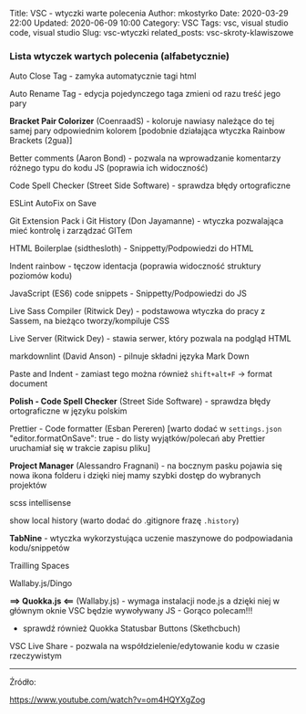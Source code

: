 Title: VSC - wtyczki warte polecenia
Author: mkostyrko
Date: 2020-03-29 22:00
Updated: 2020-06-09 10:00
Category: VSC
Tags: vsc, visual studio code, visual studio
Slug: vsc-wtyczki
related_posts: vsc-skroty-klawiszowe

### Lista wtyczek wartych polecenia (alfabetycznie)

Auto Close Tag - zamyka automatycznie tagi html

Auto Rename Tag - edycja pojedynczego taga zmieni od razu treść jego pary

**Bracket Pair Colorizer** (CoenraadS) - koloruje nawiasy należące do tej samej pary odpowiednim kolorem [podobnie działająca wtyczka Rainbow Brackets (2gua)]

Better comments (Aaron Bond) - pozwala na wprowadzanie komentarzy różnego typu do kodu JS (poprawia ich widoczność)

Code Spell Checker (Street Side Software) - sprawdza błędy ortograficzne

ESLint AutoFix on Save

Git Extension Pack i Git History (Don Jayamanne) - wtyczka pozwalająca mieć kontrolę i zarządzać GITem

HTML Boilerplae (sidthesloth) - Snippetty/Podpowiedzi do HTML

Indent rainbow - tęczow identacja (poprawia widoczność struktury poziomów kodu)

JavaScript (ES6) code snippets - Snippetty/Podpowiedzi do JS

Live Sass Compiler (Ritwick Dey) - podstawowa wtyczka do pracy z Sassem, na bieżąco tworzy/kompiluje CSS

Live Server (Ritwick Dey) - stawia serwer, który pozwala na podgląd HTML

markdownlint (David Anson) - pilnuje składni języka Mark Down

Paste and Indent - zamiast tego można również `shift+alt+F` -> format document

**Polish - Code Spell Checker** (Street Side Software) - sprawdza błędy ortograficzne w języku polskim

Prettier - Code formatter (Esban Pereren) [warto dodać w `settings.json` "editor.formatOnSave": true - do listy wyjątków/polecań aby Prettier uruchamiał się w trakcie zapisu pliku]

**Project Manager** (Alessandro Fragnani) - na bocznym pasku pojawia się nowa ikona folderu i dzięki niej mamy szybki dostęp do wybranych projektów

scss intellisense

show local history (warto dodać do .gitignore frazę `.history`)

**TabNine** - wtyczka wykorzystująca uczenie maszynowe do podpowiadania kodu/snippetów

Trailling Spaces

Wallaby.js/Dingo

**==> Quokka.js <==** (Wallaby.js) - wymaga instalacji node.js a dzięki niej w głównym oknie VSC będzie wywoływany JS - Gorąco polecam!!!
 - sprawdź również Quokka Statusbar Buttons (Skethcbuch)

VSC Live Share - pozwala na współdzielenie/edytowanie kodu w czasie rzeczywistym 

---

Źródło: 

https://www.youtube.com/watch?v=om4HQYXgZog